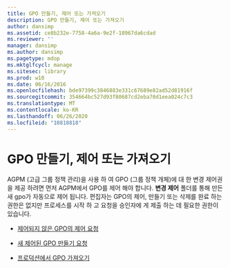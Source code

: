 ```yaml
---
title: GPO 만들기, 제어 또는 가져오기
description: GPO 만들기, 제어 또는 가져오기
author: dansimp
ms.assetid: ce8b232e-7758-4a6a-9e2f-18967da6cdad
ms.reviewer: ''
manager: dansimp
ms.author: dansimp
ms.pagetype: mdop
ms.mktglfcycl: manage
ms.sitesec: library
ms.prod: w10
ms.date: 06/16/2016
ms.openlocfilehash: bde97399c3846883e331c67689e82ad52d81916f
ms.sourcegitcommit: 354664bc527d93f80687cd2eba70d1eea024c7c3
ms.translationtype: MT
ms.contentlocale: ko-KR
ms.lasthandoff: 06/26/2020
ms.locfileid: "10818818"
---
```

# GPO 만들기, 제어 또는 가져오기


AGPM (고급 그룹 정책 관리)을 사용 하 여 GPO (그룹 정책 개체)에 대 한 변경 제어권을 제공 하려면 먼저 AGPM에서 GPO를 제어 해야 합니다. **변경 제어** 폴더를 통해 만든 새 gpo가 자동으로 제어 됩니다. 편집자는 GPO의 제어, 만들기 또는 삭제를 완료 하는 권한은 없지만 프로세스를 시작 하 고 요청을 승인자에 게 제출 하는 데 필요한 권한이 있습니다.

-   [제어되지 않은 GPO의 제어 요청](request-control-of-an-uncontrolled-gpo-agpm30ops.md)

-   [새 제어된 GPO 만들기 요청](request-the-creation-of-a-new-controlled-gpo-agpm30ops.md)

-   [프로덕션에서 GPO 가져오기](import-a-gpo-from-production-agpm30ops.md)

 

 





